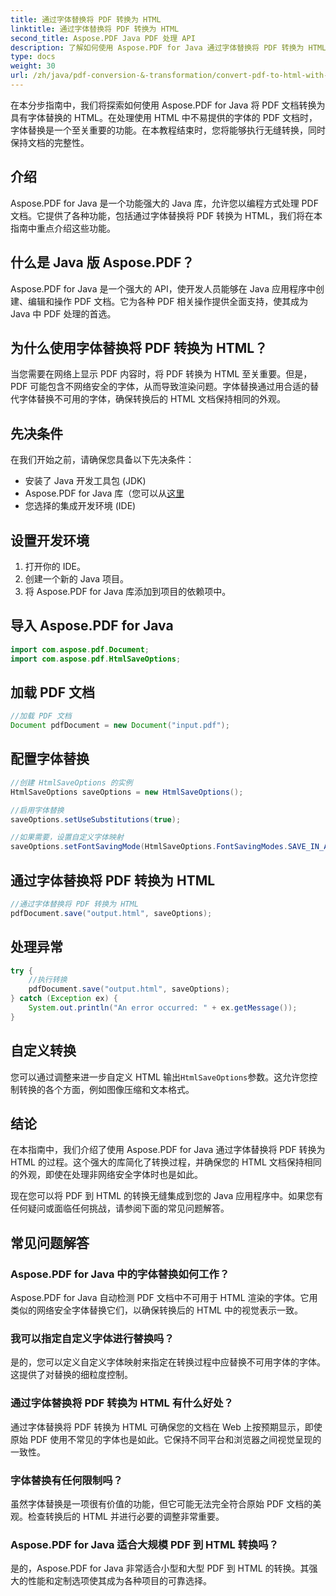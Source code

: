 ```yaml
---
title: 通过字体替换将 PDF 转换为 HTML
linktitle: 通过字体替换将 PDF 转换为 HTML
second_title: Aspose.PDF Java PDF 处理 API
description: 了解如何使用 Aspose.PDF for Java 通过字体替换将 PDF 转换为 HTML。带有源代码的分步指南，可实现无缝转换。立即优化您的网页内容！
type: docs
weight: 30
url: /zh/java/pdf-conversion-&-transformation/convert-pdf-to-html-with-font-substitution/
---
```


在本分步指南中，我们将探索如何使用 Aspose.PDF for Java 将 PDF 文档转换为具有字体替换的 HTML。在处理使用 HTML 中不易提供的字体的 PDF 文档时，字体替换是一个至关重要的功能。在本教程结束时，您将能够执行无缝转换，同时保持文档的完整性。

## 介绍

Aspose.PDF for Java 是一个功能强大的 Java 库，允许您以编程方式处理 PDF 文档。它提供了各种功能，包括通过字体替换将 PDF 转换为 HTML，我们将在本指南中重点介绍这些功能。

## 什么是 Java 版 Aspose.PDF？

Aspose.PDF for Java 是一个强大的 API，使开发人员能够在 Java 应用程序中创建、编辑和操作 PDF 文档。它为各种 PDF 相关操作提供全面支持，使其成为 Java 中 PDF 处理的首选。

## 为什么使用字体替换将 PDF 转换为 HTML？

当您需要在网络上显示 PDF 内容时，将 PDF 转换为 HTML 至关重要。但是，PDF 可能包含不网络安全的字体，从而导致渲染问题。字体替换通过用合适的替代字体替换不可用的字体，确保转换后的 HTML 文档保持相同的外观。

## 先决条件

在我们开始之前，请确保您具备以下先决条件：

- 安装了 Java 开发工具包 (JDK)
-  Aspose.PDF for Java 库（您可以从[这里](https://releases.aspose.com/pdf/java/)
- 您选择的集成开发环境 (IDE)

## 设置开发环境

1. 打开你的 IDE。
2. 创建一个新的 Java 项目。
3. 将 Aspose.PDF for Java 库添加到项目的依赖项中。

## 导入 Aspose.PDF for Java

```java
import com.aspose.pdf.Document;
import com.aspose.pdf.HtmlSaveOptions;
```

## 加载 PDF 文档

```java
//加载 PDF 文档
Document pdfDocument = new Document("input.pdf");
```

## 配置字体替换

```java
//创建 HtmlSaveOptions 的实例
HtmlSaveOptions saveOptions = new HtmlSaveOptions();

//启用字体替换
saveOptions.setUseSubstitutions(true);

//如果需要，设置自定义字体映射
saveOptions.setFontSavingMode(HtmlSaveOptions.FontSavingModes.SAVE_IN_ALL_FORMATS);
```

## 通过字体替换将 PDF 转换为 HTML

```java
//通过字体替换将 PDF 转换为 HTML
pdfDocument.save("output.html", saveOptions);
```

## 处理异常

```java
try {
    //执行转换
    pdfDocument.save("output.html", saveOptions);
} catch (Exception ex) {
    System.out.println("An error occurred: " + ex.getMessage());
}
```

## 自定义转换

您可以通过调整来进一步自定义 HTML 输出`HtmlSaveOptions`参数。这允许您控制转换的各个方面，例如图像压缩和文本格式。

## 结论

在本指南中，我们介绍了使用 Aspose.PDF for Java 通过字体替换将 PDF 转换为 HTML 的过程。这个强大的库简化了转换过程，并确保您的 HTML 文档保持相同的外观，即使在处理非网络安全字体时也是如此。

现在您可以将 PDF 到 HTML 的转换无缝集成到您的 Java 应用程序中。如果您有任何疑问或面临任何挑战，请参阅下面的常见问题解答。

## 常见问题解答

### Aspose.PDF for Java 中的字体替换如何工作？

Aspose.PDF for Java 自动检测 PDF 文档中不可用于 HTML 渲染的字体。它用类似的网络安全字体替换它们，以确保转换后的 HTML 中的视觉表示一致。

### 我可以指定自定义字体进行替换吗？

是的，您可以定义自定义字体映射来指定在转换过程中应替换不可用字体的字体。这提供了对替换的细粒度控制。

### 通过字体替换将 PDF 转换为 HTML 有什么好处？

通过字体替换将 PDF 转换为 HTML 可确保您的文档在 Web 上按预期显示，即使原始 PDF 使用不常见的字体也是如此。它保持不同平台和浏览器之间视觉呈现的一致性。

### 字体替换有任何限制吗？

虽然字体替换是一项很有价值的功能，但它可能无法完全符合原始 PDF 文档的美观。检查转换后的 HTML 并进行必要的调整非常重要。

### Aspose.PDF for Java 适合大规模 PDF 到 HTML 转换吗？

是的，Aspose.PDF for Java 非常适合小型和大型 PDF 到 HTML 的转换。其强大的性能和定制选项使其成为各种项目的可靠选择。